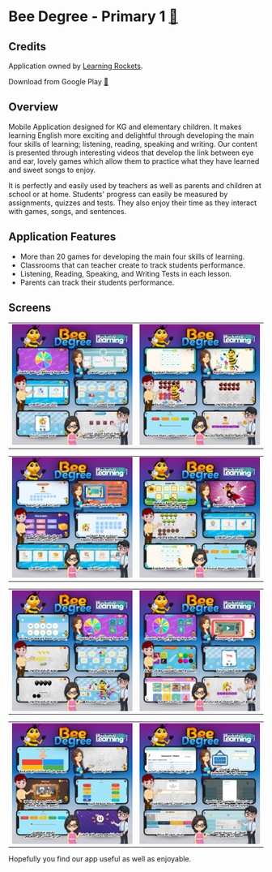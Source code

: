 # Bee Degree - Primary 1 [🔗](https://play.google.com/store/apps/details?id=com.learningrockets.bee_degree)

## Credits

Application owned by [Learning Rockets](https://web.facebook.com/BeeDegree2).

Download from Google Play [🔗](https://play.google.com/store/apps/details?id=com.learningrockets.bee_degree)

## Overview

Mobile Application designed for KG and elementary children. It makes learning English more exciting and delightful through developing the main four skills of learning; listening, reading, speaking and writing. Our content is presented through interesting videos that develop the link between eye and ear, lovely games which allow them to practice what they have learned and sweet songs to enjoy.

It is perfectly and easily used by teachers as well as parents and children at school or at home. Students' progress can easily be measured by assignments, quizzes and tests. They also enjoy their time as they interact with games, songs, and sentences.

## Application Features

- More than 20 games for developing the main four skills of learning.
- Classrooms that can teacher create to track students performance.
- Listening, Reading, Speaking, and Writing Tests in each lesson.
- Parents can track their students performance.

## Screens

|                          |                          |
| ------------------------ | :----------------------: |
| ![1.jpg](./assets/1.jpg) | ![2.jpg](./assets/2.jpg) |

|                          |                          |
| ------------------------ | :----------------------: |
| ![3.jpg](./assets/3.jpg) | ![4.jpg](./assets/4.jpg) |

|                          |                          |
| ------------------------ | :----------------------: |
| ![5.jpg](./assets/5.jpg) | ![6.jpg](./assets/6.jpg) |

|                          |                          |
| ------------------------ | :----------------------: |
| ![7.jpg](./assets/7.jpg) | ![8.jpg](./assets/8.jpg) |

Hopefully you find our app useful as well as enjoyable.
